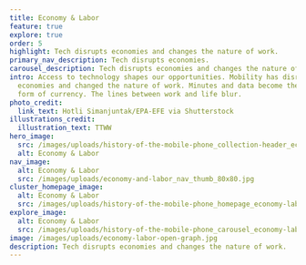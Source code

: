 ```yaml
---
title: Economy & Labor
feature: true
explore: true
order: 5
highlight: Tech disrupts economies and changes the nature of work.
primary_nav_description: Tech disrupts economies.
carousel_description: Tech disrupts economies and changes the nature of work.
intro: Access to technology shapes our opportunities. Mobility has disrupted
  economies and changed the nature of work. Minutes and data become their own
  form of currency. The lines between work and life blur.
photo_credit:
  link_text: Hotli Simanjuntak/EPA-EFE via Shutterstock
illustrations_credit:
  illustration_text: TTWW
hero_image:
  src: /images/uploads/history-of-the-mobile-phone_collection-header_economy-labor-600.png
  alt: Economy & Labor
nav_image:
  alt: Economy & Labor
  src: /images/uploads/economy-and-labor_nav_thumb_80x80.jpg
cluster_homepage_image:
  alt: Economy & Labor
  src: /images/uploads/history-of-the-mobile-phone_homepage_economy-labor-750.jpg
explore_image:
  alt: Economy & Labor
  src: /images/uploads/history-of-the-mobile-phone_carousel_economy-labor-300.jpg
image: /images/uploads/economy-labor-open-graph.jpg
description: Tech disrupts economies and changes the nature of work.
---
```


